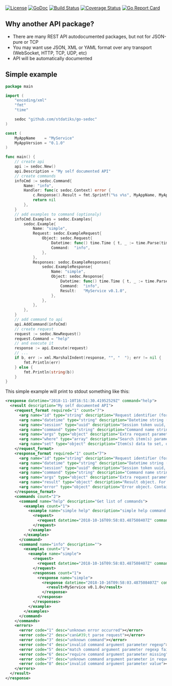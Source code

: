 [![License][lic-img]][lic] [![GoDoc][doc-img]][doc] [![Build Status][ci-img]][ci] [![Coverage Status][cov-img]][cov] [![Go Report Card][report-img]][report]

## Why another API package?

* There are many REST API autodocumented packages, but not for JSON-pure or TCP
* You may want use JSON, XML or YAML format over any transport (WebSocket, HTTP, TCP, UDP, etc)
* API will be automatically documented

## Simple example

```go
package main

import (
    "encoding/xml"
    "fmt"
    "time"

    sedoc "github.com/stdatiks/go-sedoc"
)

const (
    MyAppName    = "MyService"
    MyAppVersion = "0.1.0"
)

func main() {
    // create api
    api := sedoc.New()
    api.Description = "My self documented API"
    // create commands
    infoCmd := sedoc.Command{
        Name: "info",
        Handler: func(c sedoc.Context) error {
            c.Response().Result = fmt.Sprintf("%s v%s", MyAppName, MyAppVersion)
            return nil
        },
    }
    // add examples to command (optionaly)
    infoCmd.Examples = sedoc.Examples{
        sedoc.Example{
            Name: "simple",
            Request: sedoc.ExampleRequest{
                Object: sedoc.Request{
                    Datetime: func() time.Time { t, _ := time.Parse(time.RFC3339, "2018-10-16T09:58:03.487508407Z"); return t }(),
                    Command:  "info",
                },
            },
            Responses: sedoc.ExampleResponses{
                sedoc.ExampleResponse{
                    Name: "simple",
                    Object: sedoc.Response{
                        Datetime: func() time.Time { t, _ := time.Parse(time.RFC3339, "2018-10-16T09:58:03.487508407Z"); return t }(),
                        Command:  "info",
                        Result:   "MyService v0.1.0",
                    },
                },
            },
        },
    }
    // add command to api
    api.AddCommand(infoCmd)
    // create request
    request := sedoc.NewRequest()
    request.Command = "help"
    // and execute it
    response := api.Execute(request)
    // ...
    if b, err := xml.MarshalIndent(response, "", "  "); err != nil {
        fmt.Println(err)
    } else {
        fmt.Println(string(b))
    }
}
```

This simple example will print to stdout something like this:
```xml
<response datetime="2018-11-10T16:51:30.41952529Z" command="help">
  <result description="My self documented API">
    <request_format required="1" count="7">
      <arg name="id" type="string" description="Request identifier (for debugging)"></arg>
      <arg name="datetime" type="string" description="Datetime string (ISO 8601)"></arg>
      <arg name="session" type="uuid" description="Session token uuid, formatted like &#34;01234567-89ab-cdef-0123-456789abcdef&#34;"></arg>
      <arg name="command" type="string" description="Command name string" required="true"></arg>
      <arg name="args" type="object" description="Extra request parameters, one-level object"></arg>
      <arg name="where" type="array" description="Search item(s) parameters, simple Array of one-level objects"></arg>
      <arg name="set" type="object" description="Item(s) data to set, one-level object"></arg>
    </request_format>
    <response_format required="1" count="7">
      <arg name="id" type="string" description="Request identifier (for debugging)"></arg>
      <arg name="datetime" type="string" description="Datetime string (ISO 8601)"></arg>
      <arg name="session" type="uuid" description="Session token uuid, formatted like &#34;01234567-89ab-cdef-0123-456789abcdef&#34;"></arg>
      <arg name="command" type="string" description="Command name string" required="true"></arg>
      <arg name="args" type="object" description="Extra request parameters, one-level object"></arg>
      <arg name="result" type="object" description="Result object. For XML maybe used another name"></arg>
      <arg name="error" type="object" description="Error object. Contains `code` and `desc` fields"></arg>
    </response_format>
    <commands count="2">
      <command name="help" description="Get list of commands">
        <examples count="1">
          <example name="simple help" description="simple help command usage example">
            <request>
              <request datetime="2018-10-16T09:58:03.487508407Z" command="help"></request>
            </request>
          </example>
        </examples>
      </command>
      <command name="info" description="">
        <examples count="1">
          <example name="simple">
            <request>
              <request datetime="2018-10-16T09:58:03.487508407Z" command="info"></request>
            </request>
            <responses count="1">
              <response name="simple">
                <response datetime="2018-10-16T09:58:03.487508407Z" command="info">
                  <result>MyService v0.1.0</result>
                </response>
              </response>
            </responses>
          </example>
        </examples>
      </command>
    </commands>
    <errors>
      <error code="1" desc="unknown error occurred"></error>
      <error code="2" desc="can&#39;t parse request"></error>
      <error code="3" desc="unknown command"></error>
      <error code="4" desc="invalid command argument parameter regexp"></error>
      <error code="5" desc="match command argument parameter regexp fails"></error>
      <error code="6" desc="require command argument parameter missing"></error>
      <error code="7" desc="unknown command argument parameter in request"></error>
      <error code="8" desc="invalid command argument parameter value"></error>
    </errors>
  </result>
</response>
```

[doc-img]: https://img.shields.io/badge/go-documentation-blue.svg?style=flat-square
[doc]: https://godoc.org/github.com/stdatiks/go-sedoc
[ci-img]: https://img.shields.io/travis/com/stdatiks/go-sedoc.svg?style=flat-square
[ci]: https://travis-ci.com/stdatiks/go-sedoc
[cov-img]: https://img.shields.io/codecov/c/github/stdatiks/go-sedoc.svg?style=flat-square
[cov]: https://codecov.io/gh/stdatiks/go-sedoc
[report-img]: https://goreportcard.com/badge/github.com/stdatiks/go-sedoc?style=flat-square
[report]: https://goreportcard.com/report/stdatiks/go-sedoc
[lic-img]: https://img.shields.io/badge/License-MIT-blue.svg?style=flat-square
[lic]: https://opensource.org/licenses/MIT
